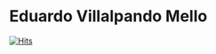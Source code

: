 # Eduardo Villalpando Mello
[![Hits](https://hits.seeyoufarm.com/api/count/incr/badge.svg?url=https%3A%2F%2Fgithub.com%2Fedvilme&count_bg=%2379C83D&title_bg=%23555555&icon=github.svg&icon_color=%23E7E7E7&title=Visits&edge_flat=false)](https://hits.seeyoufarm.com)
